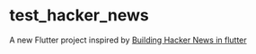 # test_hacker_news

A new Flutter project inspired by [Building Hacker News in flutter](https://medium.com/better-programming/building-hacker-news-in-flutter-a03a716dce2f)

